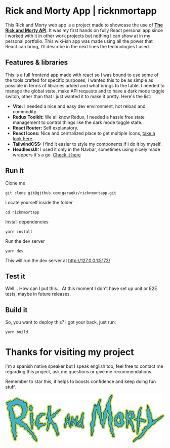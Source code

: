 # Rick and Morty App | ricknmortapp

This Rick and Morty web app is a project made to showcase the use of [**The Rick and Morty API**](https://rickandmortyapi.com/). It was my first hands on fully React personal app since I worked with it in other work projects but nothing I can show at in my personal portfolio. This wiki-ish app was made using all the power that React can bring, I'll describe in the next lines the technologies I used.

## Features & libraries

This is a full frontend app made with react so I was bound to use some of the tools crafted for specific purposes, I wanted this to be as simple as possible in terms of libraries added and what brings to the table. I needed to manage the global state, make API requests and to have a dark mode toggle switch, other than that I just wanted it to make it pretty. Here's the list:

 - **Vite:** I needed a nice and easy dev environment, hot reload and commodity.
 - **Redux Toolkit:** We all know Redux, I needed a hassle free state management to control things like the dark mode toggle state.
 - **React Router:** Self explanatory.
  - **React Icons:** Nice and centralized place to get multiple Icons, [take a look here](https://react-icons.github.io/).
  - **TailwindCSS:** I find it easier to style my components if I do it by myself.
  -  **HeadlessUI:** I used it only in the Navbar, sometimes using nicely made wrappers it's a go. [Check it here](https://headlessui.com/)

## Run it

Clone me

    git clone git@github.com:garaekz/ricknmortapp.git

Locate yourself inside the folder

    cd ricknmortapp
Install dependencies

    yarn install
Run the dev server

    yarn dev
This will run the dev server at http://127.0.0.1:5173/

## Test it
Well... How can I put this... At this moment I don't have set up unit or E2E tests, maybe in future releases.

## Build it

So, you want to deploy this? I got your back, just run:

    yarn build

# Thanks for visiting my project
I'm a spanish native speaker but I speak english too, feel free to contact me regarding this project, ask me questions or give me recommendations.

Remember to star this, it helps to boosts confidence and keep doing fun stuff.

![](https://github.com/garaekz/ricknmortapp/blob/master/src/assets/rnm.svg)
